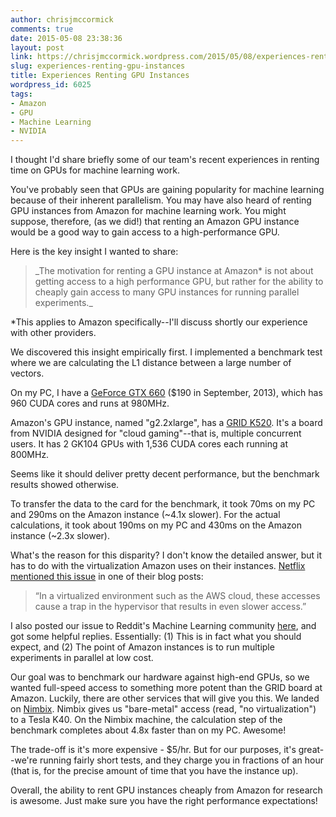 ```yaml
---
author: chrisjmccormick
comments: true
date: 2015-05-08 23:38:36
layout: post
link: https://chrisjmccormick.wordpress.com/2015/05/08/experiences-renting-gpu-instances/
slug: experiences-renting-gpu-instances
title: Experiences Renting GPU Instances
wordpress_id: 6025
tags:
- Amazon
- GPU
- Machine Learning
- NVIDIA
---
```


I thought I'd share briefly some of our team's recent experiences in renting time on GPUs for machine learning work.

You've probably seen that GPUs are gaining popularity for machine learning because of their inherent parallelism. You may have also heard of renting GPU instances from Amazon for machine learning work. You might suppose, therefore, (as we did!) that renting an Amazon GPU instance would be a good way to gain access to a high-performance GPU.

Here is the key insight I wanted to share:


<blockquote>_The motivation for renting a GPU instance at Amazon* is not about getting access to a high performance GPU, but rather for the ability to cheaply gain access to many GPU instances for running parallel experiments._</blockquote>


*This applies to Amazon specifically--I'll discuss shortly our experience with other providers.

We discovered this insight empirically first. I implemented a benchmark test where we are calculating the L1 distance between a large number of vectors.

On my PC, I have a [GeForce GTX 660](http://www.geforce.com/hardware/desktop-gpus/geforce-gtx-660/specifications) ($190 in September, 2013), which has 960 CUDA cores and runs at 980MHz.

Amazon's GPU instance, named "g2.2xlarge", has a [GRID K520](http://www.nvidia.com/object/cloud-gaming-gpu-boards.html). It's a board from NVIDIA designed for "cloud gaming"--that is, multiple concurrent users. It has 2 GK104 GPUs with 1,536 CUDA cores each running at 800MHz.

Seems like it should deliver pretty decent performance, but the benchmark results showed otherwise.

To transfer the data to the card for the benchmark, it took 70ms on my PC and 290ms on the Amazon instance (~4.1x slower). For the actual calculations, it took about 190ms on my PC and 430ms on the Amazon instance (~2.3x slower).

What's the reason for this disparity? I don't know the detailed answer, but it has to do with the virtualization Amazon uses on their instances. [Netflix mentioned this issue](http://techblog.netflix.com/2014/02/distributed-neural-networks-with-gpus.html) in one of their blog posts:


<blockquote>“In a virtualized environment such as the AWS cloud, these accesses cause a trap in the hypervisor that results in even slower access.”</blockquote>


I also posted our issue to Reddit's Machine Learning community [here](http://www.reddit.com/r/MachineLearning/comments/305me5/slow_gpu_performance_on_amazon_g22xlarge/), and got some helpful replies. Essentially: (1) This is in fact what you should expect, and (2) The point of Amazon instances is to run multiple experiments in parallel at low cost.

Our goal was to benchmark our hardware against high-end GPUs, so we wanted full-speed access to something more potent than the GRID board at Amazon. Luckily, there are other services that will give you this. We landed on [Nimbix](http://www.nimbix.net/). Nimbix gives us "bare-metal" access (read, "no virtualization") to a Tesla K40. On the Nimbix machine, the calculation step of the benchmark completes about 4.8x faster than on my PC. Awesome!

The trade-off is it's more expensive - $5/hr. But for our purposes, it's great--we're running fairly short tests, and they charge you in fractions of an hour (that is, for the precise amount of time that you have the instance up).

Overall, the ability to rent GPU instances cheaply from Amazon for research is awesome. Just make sure you have the right performance expectations!
